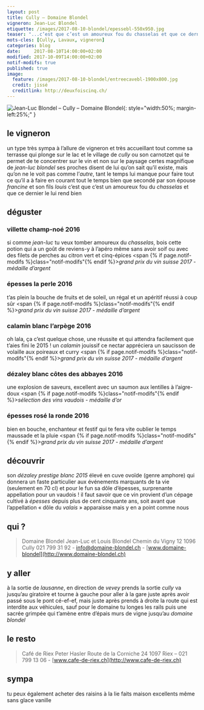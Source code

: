```yaml
---
layout: post
title: Cully — Domaine Blondel
vigneron: Jean-Luc Blondel
etiquette: /images/2017-08-10-blondel/epessebl-550x950.jpg
teaser: "...c’est que c’est un amoureux fou du chasselas et que ce dernier le lui rend bien"
mots-cles: [Cully, Lavaux, vigneron]
categories: blog
date:     2017-08-10T14:00:00+02:00
modified: 2017-10-09T14:00:00+02:00
notif-modifs: true
published: true
image:
  feature: /images/2017-08-10-blondel/entreecavebl-1900x800.jpg
  credit: jissé
  creditlink: http://deuxfoiscinq.ch/
---
```


![Jean-Luc Blondel – Cully – Domaine Blondel][i1]{: style="width:50%; margin-left:25%;" }

[i1]: ../../images/2017-08-10-blondel/blondelpapa-1200x1600.jpg

## le vigneron
un type très sympa à l’allure de vigneron et très accueillant tout comme sa terrasse qui plonge sur le lac et le village de *cully* ou son carnotzet qui te permet de te concentrer sur le vin et non sur le paysage certes magnifique
de *jean-luc blondel* ses proches disent de lui qu’on sait qu’il existe, mais qu’on ne le voit pas comme l’*autre*, tant le temps lui manque pour faire tout ce qu’il a à faire en courant tout le temps bien que secondé par son épouse *francine* et son fils *louis*
c’est que c’est un amoureux fou du *chasselas* et que ce dernier le lui rend bien

## déguster
### villette champ-noé 2016
si comme *jean-luc* tu veux tomber amoureux du *chasselas*, bois cette potion qui a un goût de reviens-y
à l’apéro même sans avoir soif ou avec des filets de perches au citron vert et cinq-épices
<span {% if page.notif-modifs %}class="notif-modifs"{% endif %}>*grand prix du vin suisse 2017 - médaille d’argent*</span>

### épesses la perle 2016
t’as plein la bouche de fruits et de soleil, un régal et un apéritif réussi à coup sûr
<span {% if page.notif-modifs %}class="notif-modifs"{% endif %}>*grand prix du vin suisse 2017 - médaille d’argent*</span>

### calamin blanc l’arpège 2016
oh lala, ça c’est quelque chose, une réussite et qui attendra facilement que t’aies fini le 2015 ! un *calamin* jouissif
ce nectar appréciera un saucisson de volaille aux poireaux et curry
<span {% if page.notif-modifs %}class="notif-modifs"{% endif %}>*grand prix du vin suisse 2017 - médaille d’argent*</span>

### dézaley blanc côtes des abbayes 2016
une explosion de saveurs, excellent avec un saumon aux lentilles à l’aigre-doux
<span {% if page.notif-modifs %}class="notif-modifs"{% endif %}>*sélection des vins vaudois - médaille d’or*</span>

### épesses rosé la ronde 2016
bien en bouche, enchanteur et festif qui te fera vite oublier le temps maussade et la pluie
<span {% if page.notif-modifs %}class="notif-modifs"{% endif %}>*grand prix du vin suisse 2017 - médaille d’argent*</span>

## découvrir
son *dézaley prestige blanc 2015*
élevé en cuve ovoïde (genre amphore) qui donnera un faste particulier aux événements marquants de ta vie (seulement en 70 cl)
et pour le fun
sa dôle d’épesses, surprenante appellation pour un vaudois !
il faut savoir que ce vin provient d’un cépage cultivé à *épesses* depuis plus de cent cinquante ans, soit avant que l’appellation « dôle du *valais* » apparaisse
mais y en a point comme nous

## qui ?
> Domaine Blondel
> Jean-Luc et Louis Blondel
> Chemin du Vigny 12
> 1096 Cully
> 021 799 31 92 - [info@domaine-blondel.ch](mailto:info@domaine-blondel.ch) - [www.domaine-blondel](http://www.domaine-blondel.ch)

## y aller
à la sortie de *lausanne*, en direction de *vevey* prends la sortie *cully*
va jusqu’au giratoire et tourne à gauche pour aller à la gare
juste après avoir passé sous le pont cé-ef-ef, mais juste après prends à droite la route qui est interdite aux véhicules, sauf pour le domaine
tu longes les rails puis une sacrée grimpée qui t’amène entre d’épais murs de vigne jusqu’au *domaine blondel*

## le resto
> Café de Riex
> Peter Hasler
> Route de la Corniche 24
> 1097 Riex – 021 799 13 06 - [www.cafe-de-riex.ch](http://www.cafe-de-riex.ch)

## sympa
tu peux également acheter des raisins à la lie faits maison excellents même sans glace vanille
